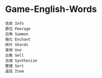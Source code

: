 # Game-English-Words

```
信息 Info  
爵位 Peerage  
召唤 Summon  
强化 Enchant  
碎片 Shards  
使用 Use  
出售 Sell  
合成 Synthesize  
整理 Sort  
道具 Item  

```
